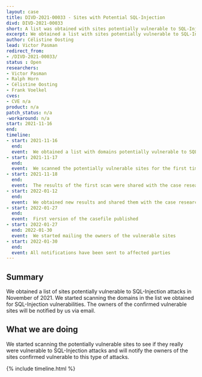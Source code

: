 ```yaml
---
layout: case
title: DIVD-2021-00033 - Sites with Potential SQL-Injection
divd: DIVD-2021-00033
short: A list was obtained with sites potentially vulnerable to SQL-Injection
excerpt: We obtained a list with sites potentially vulnerable to SQL-Injection
author: Célistine Oosting
lead: Victor Pasman
redirect_from:
- /DIVD-2021-00033/
status : Open
researchers:
- Victor Pasman
- Ralph Horn 
- Célistine Oosting
- Frank Voelkel 
cves:
- CVE n/a
product: n/a
patch_status: n/a
-workaround: n/a
start: 2021-11-16
end:
timeline:
- start: 2021-11-16
  end:
  event:  We obtained a list with domains potentially vulnerable to SQL-Injection
- start: 2021-11-17
  end:
  event:  We scanned the potentially vulnerable sites for the first time
- start: 2021-11-18
  end:
  event:  The results of the first scan were shared with the case researchers
- start: 2022-01-12
  end:
  event:  We obtained new results and shared them with the case researchers
- start: 2022-01-27
  end:
  event:  First version of the casefile published
- start: 2022-01-27
  end: 2022-01-30
  event:  We started mailing the owners of the vulnerable sites
- start: 2022-01-30
  end: 
  event: All notifications have been sent to affected parties
---
```



## Summary

We obtained a list of sites potentially vulnerable to SQL-Injection attacks in November of 2021. We started scanning the domains in the list we obtained for SQL-Injection vulnerabilities. The owners of the confirmed vulnerable sites will be notified by us via email.

## What we are doing

We started scanning the potentially vulnerable sites to see if they really were vulnerable to SQL-Injection attacks and will notify the owners of the sites confirmed vulnerable to this type of attacks.

{% include timeline.html %}

